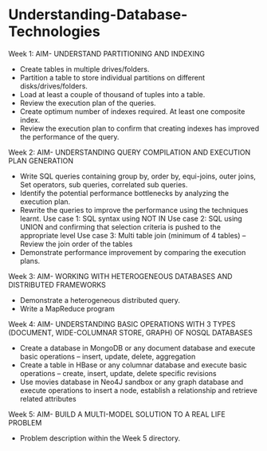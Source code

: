 # Understanding-Database-Technologies

Week 1:
AIM- UNDERSTAND PARTITIONING AND INDEXING

- Create tables in multiple drives/folders.
- Partition a table to store individual partitions on different disks/drives/folders.
- Load at least a couple of thousand of tuples into a table.
- Review the execution plan of the queries.
- Create optimum number of indexes required. At least one composite index.
- Review the execution plan to confirm that creating indexes has improved the performance of the query.

Week 2:
AIM- UNDERSTANDING QUERY COMPILATION AND EXECUTION PLAN GENERATION

- Write SQL queries containing group by, order by, equi-joins, outer joins, Set operators, sub queries, correlated sub queries.
- Identify the potential performance bottlenecks by analyzing the execution plan.
- Rewrite the queries to improve the performance using the techniques learnt.
	Use case 1: SQL syntax using NOT IN
	Use case 2: SQL using UNION and confirming that selection criteria is pushed to the appropriate level
	Use case 3: Multi table join (minimum of 4 tables) – Review the join order of the tables
- Demonstrate performance improvement by comparing the execution plans.

Week 3:
AIM- WORKING WITH HETEROGENEOUS DATABASES AND DISTRIBUTED FRAMEWORKS

- Demonstrate a heterogeneous distributed query.
- Write a MapReduce program

Week 4:
AIM- UNDERSTANDING BASIC OPERATIONS WITH 3 TYPES (DOCUMENT, WIDE-COLUMNAR STORE, GRAPH) OF NOSQL DATABASES

- Create a database in MongoDB  or any document database and execute basic operations – insert, update, delete, aggregation
- Create a table in HBase or any columnar database and execute basic operations – create, insert, update, delete specific revisions
- Use movies database in Neo4J sandbox or any graph database and execute operations to insert a node, establish a relationship and retrieve related attributes

Week 5:
AIM- BUILD A MULTI-MODEL SOLUTION TO A REAL LIFE PROBLEM

- Problem description within the Week 5 directory. 

